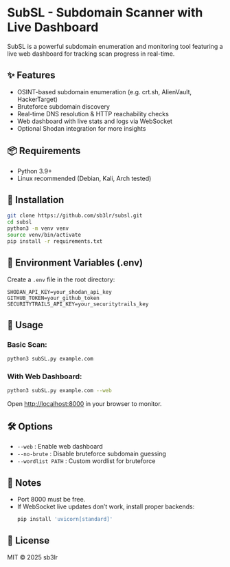 # SubSL - Subdomain Scanner with Live Dashboard

SubSL is a powerful subdomain enumeration and monitoring tool featuring a live web dashboard for tracking scan progress in real-time.

## ✨ Features
- OSINT-based subdomain enumeration (e.g. crt.sh, AlienVault, HackerTarget)
- Bruteforce subdomain discovery
- Real-time DNS resolution & HTTP reachability checks
- Web dashboard with live stats and logs via WebSocket
- Optional Shodan integration for more insights

## 📦 Requirements
- Python 3.9+
- Linux recommended (Debian, Kali, Arch tested)

## 🔧 Installation
```bash
git clone https://github.com/sb3lr/subsl.git
cd subsl
python3 -m venv venv
source venv/bin/activate
pip install -r requirements.txt
```

## 🔑 Environment Variables (.env)
Create a `.env` file in the root directory:

```env
SHODAN_API_KEY=your_shodan_api_key
GITHUB_TOKEN=your_github_token
SECURITYTRAILS_API_KEY=your_securitytrails_key
```

## 🚀 Usage
### Basic Scan:
```bash
python3 subSL.py example.com
```

### With Web Dashboard:
```bash
python3 subSL.py example.com --web
```

Open [http://localhost:8000](http://localhost:8000) in your browser to monitor.

## 🛠️ Options
- `--web` : Enable web dashboard
- `--no-brute` : Disable bruteforce subdomain guessing
- `--wordlist PATH` : Custom wordlist for bruteforce

## 🧠 Notes
- Port 8000 must be free.
- If WebSocket live updates don’t work, install proper backends:
  ```bash
  pip install 'uvicorn[standard]'
  ```

## 📄 License
MIT © 2025 sb3lr
